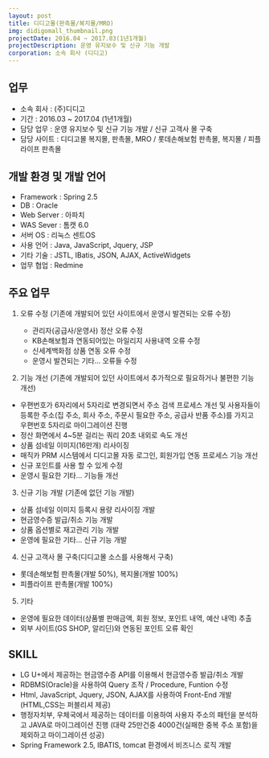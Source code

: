 ```yaml
---
layout: post
title: 디디고몰(판촉몰/복지몰/MRO)
img: didigomall_thumbnail.png
projectDate: 2016.04 ~ 2017.03(1년1개월)
projectDescription: 운영 유지보수 및 신규 기능 개발
corporation: 소속 회사 (디디고)
---
```


## 업무

* 소속 회사 : (주)디디고
* 기간 : 2016.03 ~ 2017.04 (1년1개월)
* 담당 업무 : 운영 유지보수 및 신규 기능 개발 / 신규 고객사 몰 구축
* 담당 사이트 : 디디고몰 복지몰, 판촉몰, MRO / 롯데손해보험 판촉몰, 복지몰 / 피플라이프 판촉몰



## 개발 환경 및 개발 언어

* Framework : Spring 2.5
* DB : Oracle
* Web Server : 아파치
* WAS Sever : 톰캣 6.0
* 서버 OS : 리눅스 센트OS
* 사용 언어 : Java, JavaScript, Jquery, JSP
* 기타 기술 : JSTL, IBatis, JSON, AJAX, ActiveWidgets
* 업무 협업 : Redmine


## 주요 업무

1. 오류 수정 (기존에 개발되어 있던 사이트에서 운영시 발견되는 오류 수정)
   * 관리자(공급사/운영사) 정산 오류 수정
   * KB손해보험과 연동되어있는 마일리지 사용내역 오류 수정
   * 신세계백화점 상품 연동 오류 수정
   * 운영시 발견되는 기타... 오류들 수정  

2. 기능 개선 (기존에 개발되어 있던 사이트에서 추가적으로 필요하거나 불편한 기능 개선)  
  * 우편번호가 6자리에서 5자리로 변경되면서 주소 검색 프로세스 개선 및 사용자들이 등록한 주소(집 주소, 회사 주소, 주문시 필요한 주소, 공급사 반품 주소)를 가지고 우편번호 5자리로 마이그레이션 진행
  * 정산 화면에서 4~5분 걸리는 쿼리 20초 내외로 속도 개선
  * 상품 섬네일 이미지(16만개) 리사이징
  * 매직카 PRM 시스템에서 디디고몰 자동 로그인, 회원가입 연동 프로세스 기능 개선
  * 신규 포인트를 사용 할 수 있게 수정
  * 운영시 필요한 기타... 기능들 개선

3. 신규 기능 개발 (기존에 없던 기능 개발)  
  * 상품 섬네일 이미지 등록시 용량 리사이징 개발
  * 현금영수증 발급/취소 기능 개발
  * 상품 옵션별로 재고관리 기능 개발
  * 운영에 필요한 기타... 신규 기능 개발
4. 신규 고객사 몰 구축(디디고몰 소스를 사용해서 구축)  
  * 롯데손해보험 판촉몰(개발 50%), 복지몰(개발 100%)
  * 피플라이프 판촉몰(개발 100%)

5. 기타
 * 운영에 필요한 데이터(상품별 판매금액, 회원 정보, 포인트 내역, 예산 내역) 추출
 * 외부 사이트(GS SHOP, 알리딘)와 연동된 포인트 오류 확인

## SKILL

* LG U+에서 제공하는 현금영수증 API를 이용해서 현금영수증 발급/취소 개발
* RDBMS(Oracle)을 사용하여 Query 조작 / Procedure, Funtion 수정
* Html, JavaScript, Jquery, JSON, AJAX를 사용하여 Front-End 개발(HTML,CSS는 퍼블리셔 제공)
* 행정자치부, 우체국에서 제공하는 데이터를 이용하여 사용자 주소의 패턴을 분석하고 JAVA로 마이그레이션 진행
  (대략 25만건중 4000건(실패한 중복 주소 포함)을 제외하고 마이그레이션 성공)
* Spring Framework 2.5, IBATIS, tomcat 환경에서 비즈니스 로직 개발
